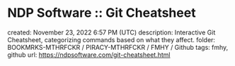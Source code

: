 # NDP Software :: Git Cheatsheet

created: November 23, 2022 6:57 PM (UTC)
description: Interactive Git Cheatsheet, categorizing commands based on what they affect.
folder: BOOKMRKS-MTHRFCKR / PIRACY-MTHRFCKR / FMHY / Github
tags: fmhy, github
url: https://ndpsoftware.com/git-cheatsheet.html